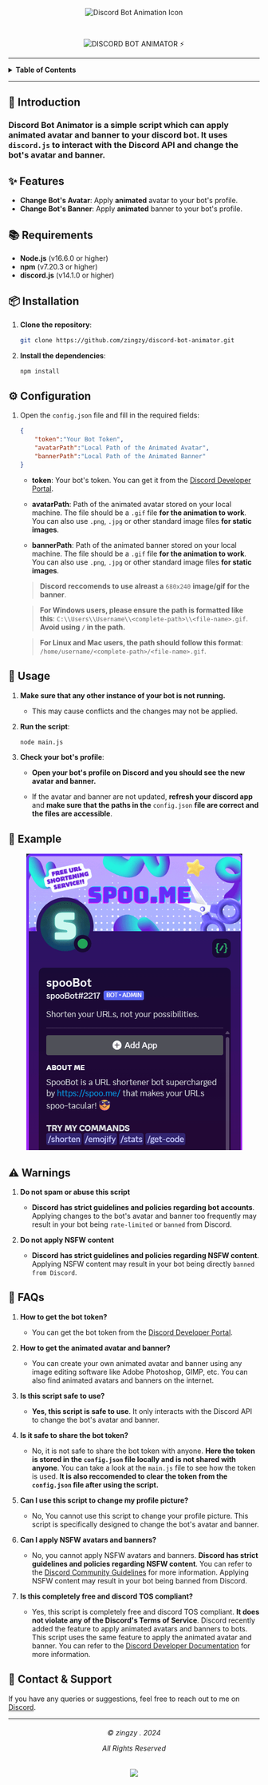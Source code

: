 <p align=center>
    <img src="https://raw.githubusercontent.com/zingzy/discord-bot-animator/main/assets/pfp.gif" alt="Discord Bot Animation Icon" height=150>
</p>

<br>

<p align="center">
<img src="https://readme-typing-svg.demolab.com?font=Bungee&size=30&pause=1000&color=7169E3&center=true&vCenter=true&random=false&width=435&lines=Discord+Bot+Animator+⚡" alt="DISCORD BOT ANIMATOR ⚡"></img>
</p>

---

<details>
<summary><strong>Table of Contents</strong></summary>

- [📌 Introduction](#-introduction)
  - [**Discord Bot Animator** is a simple script which can apply animated avatar and banner to your discord bot. It uses `discord.js` to interact with the Discord API and change the bot's avatar and banner.](#discord-bot-animator-is-a-simple-script-which-can-apply-animated-avatar-and-banner-to-your-discord-bot-it-uses-discordjs-to-interact-with-the-discord-api-and-change-the-bots-avatar-and-banner)
- [✨ Features](#-features)
- [📚 Requirements](#-requirements)
- [📦 Installation](#-installation)
- [⚙️ Configuration](#️-configuration)
- [🚀 Usage](#-usage)
- [👀 Example](#-example)
- [⚠️ Warnings](#️-warnings)
- [💬 FAQs](#-faqs)
- [🔧 Contact \& Support](#-contact--support)

</details>

---

## 📌 Introduction

### **Discord Bot Animator** is a simple script which can apply animated avatar and banner to your discord bot. It uses `discord.js` to interact with the Discord API and change the bot's avatar and banner.

## ✨ Features

- **Change Bot's Avatar**: Apply **animated** avatar to your bot's profile.
- **Change Bot's Banner**: Apply **animated** banner to your bot's profile.

## 📚 Requirements

- **Node.js** (v16.6.0 or higher)
- **npm** (v7.20.3 or higher)
- **discord.js** (v14.1.0 or higher)

## 📦 Installation

1. **Clone the repository**:

    ```bash
    git clone https://github.com/zingzy/discord-bot-animator.git
    ```

2. **Install the dependencies**:

    ```bash
    npm install
    ```

## ⚙️ Configuration

1. Open the `config.json` file and fill in the required fields:

    ```json
    {
        "token":"Your Bot Token",
        "avatarPath":"Local Path of the Animated Avatar",
        "bannerPath":"Local Path of the Animated Banner"
    }
    ```

    - **token**: Your bot's token. You can get it from the [Discord Developer Portal](https://discord.com/developers/applications).

    - **avatarPath**: Path of the animated avatar stored on your local machine. The file should be a `.gif` file **for the animation to work**. You can also use `.png`, `.jpg` or other standard image files **for static images**.

    - **bannerPath**: Path of the animated banner stored on your local machine. The file should be a `.gif` file **for the animation to work**. You can also use `.png`, `.jpg` or other standard image files **for static images**.

    > **Discord reccomends to use alreast a** `680x240` **image/gif for the banner**.

    > **For Windows users, please ensure the path is formatted like this**: `C:\\Users\\Username\\<complete-path>\\<file-name>.gif`. **Avoid using `/` in the path.**

    > **For Linux and Mac users, the path should follow this format**: `/home/username/<complete-path>/<file-name>.gif`.

## 🚀 Usage

1. **Make sure that any other instance of your bot is not running.**

    - This may cause conflicts and the changes may not be applied.

2. **Run the script**:

    ```bash
    node main.js
    ```

3. **Check your bot's profile**:

    - **Open your bot's profile on Discord and you should see the new avatar and banner.**

    - If the avatar and banner are not updated, **refresh your discord app** and **make sure that the paths in the** `config.json` **file are correct and the files are accessible**.

## 👀 Example

<p align=center>
    <img src="https://raw.githubusercontent.com/Zingzy/discord-bot-animator/main/assets/example.gif" alt="Discord Bot Animation Example">
</p>

## ⚠️ Warnings

1. **Do not spam or abuse this script**

    - **Discord has strict guidelines and policies regarding bot accounts**. Applying changes to the bot's avatar and banner too frequently may result in your bot being `rate-limited` or `banned` from Discord.

2. **Do not apply NSFW content**

    - **Discord has strict guidelines and policies regarding NSFW content**. Applying NSFW content may result in your bot being directly `banned from Discord`.

## 💬 FAQs

1. **How to get the bot token?**

    - You can get the bot token from the [Discord Developer Portal](https://discord.com/developers/applications).

2. **How to get the animated avatar and banner?**

    - You can create your own animated avatar and banner using any image editing software like Adobe Photoshop, GIMP, etc. You can also find animated avatars and banners on the internet.

3. **Is this script safe to use?**

    - **Yes, this script is safe to use**. It only interacts with the Discord API to change the bot's avatar and banner.

4. **Is it safe to share the bot token?**

    - No, it is not safe to share the bot token with anyone. **Here the token is stored in the `config.json` file locally and is not shared with anyone**. You can take a look at the `main.js` file to see how the token is used. **It is also reccomended to clear the token from the `config.json` file after using the script.**

5. **Can I use this script to change my profile picture?**

    - No, You cannot use this script to change your profile picture. This script is specifically designed to change the bot's avatar and banner.

6. **Can I apply NSFW avatars and banners?**

    - No, you cannot apply NSFW avatars and banners. **Discord has strict guidelines and policies regarding NSFW content**. You can refer to the [Discord Community Guidelines](https://discord.com/guidelines) for more information. Applying NSFW content may result in your bot being banned from Discord.

7. **Is this completely free and discord TOS compliant?**

    - Yes, this script is completely free and discord TOS compliant. **It does not violate any of the Discord's Terms of Service**. Discord recently added the feature to apply animated avatars and banners to bots. This script uses the same feature to apply the animated avatar and banner. You can refer to the [Discord Developer Documentation](https://discord.com/developers/docs) for more information.

## 🔧 Contact & Support

If you have any queries or suggestions, feel free to reach out to me on [Discord](https://discord.com/users/869458963954020433).

---

<h6 align="center">
© zingzy . 2024

All Rights Reserved</h6>

<p align="center">
	<a href="https://github.com/zingzy/discord-bot-animator/blob/master/LICENSE"><img src="https://img.shields.io/static/v1.svg?style=for-the-badge&label=License&message=APACHE 2.0&logoColor=d9e0ee&colorA=363a4f&colorB=b7bdf8"/></a>
</p>
